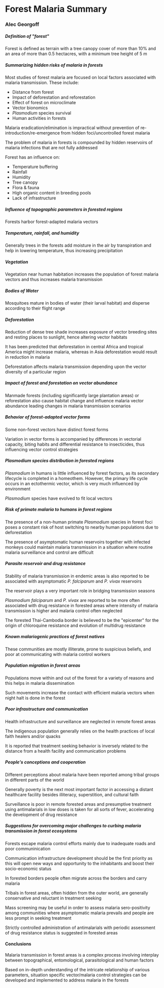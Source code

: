 # Forest Malaria Summary
### Alec Georgoff

##### Definition of "forest"
Forest is defined as terrain with a tree canopy cover of more than 10% and an area of more than 0.5 hectacres, with a minimum tree height of 5 m

##### Summarizing hidden risks of malaria in forests
Most studies of forest malaria are focused on local factors associated with malaria transmission. These include:
* Distance from forest
* Impact of deforestation and reforestation
* Effect of forest on microclimate
* Vector bionomics
* _Plasmodium_ species survival
* Human activities in forests
 
Malaria eradication/elimination is impractical without prevention of re-introduction/re-emergence from hidden foci/uncontrolled forest malaria
 
The problem of malaria in forests is compounded by hidden reservoirs of malaria infections that are not fully addressed
 
Forest has an influence on:
* Temperature buffering
* Rainfall
* Humidity
* Tree canopy
* Flora & fauna
* High organic content in breeding pools
* Lack of infrastructure

##### Influence of topographic parameters in forested regions
Forests harbor forest-adapted malaria vectors

##### Temperature, rainfall, and humidity
Generally trees in the forests add moisture in the air by transpiration and help in lowering temperature, thus increasing precipitation

##### Vegetation
Vegetation near human habitation increases the population of forest malaria vectors and thus increases malaria transmission

##### Bodies of Water
Mosquitoes mature in bodies of water (their larval habitat) and disperse according to their flight range

##### Deforestation
Reduction of dense tree shade increases exposure of vector breeding sites and resting places to sunlight, hence altering vector habitats
 
It has been predicted that deforestation in central Africa and tropical America might increase malaria, whereas in Asia deforestation would result in reduction in malaria
 
Deforestation affects malaria transmission depending upon the vector diversity of a particular region

##### Impact of forest and forestation on vector abundance
Manmade forests (including significantly large plantation areas) or reforestation also cause habitat change and influence malaria vector abundance leading changes in malaria transmission scenarios

##### Behavior of forest-adapted vector forms
Some non-forest vectors have distinct forest forms
 
Variation in vector forms is accompanied by differences in vectorial capacity, biting habits and differential resistance to insecticides, thus influencing vector control strategies

##### _Plasmodium_ species distribution in forested regions
_Plasmodium_ in humans is little influenced by forest factors, as its secondary lifecycle is completed in a homeothem. However, the primary life cycle occurs in an ectothermic vector, which is very much influenced by environment
 
 _Plasmodium_ species have evolved to fit local vectors
 
##### Risk of primate malaria to humans in forest regions
The presence of a non-human primate _Plasmodium_ species in forest foci poses a constant risk of host switching to nearby human populations due to deforestation
 
The presence of asymptomatic human reservoirs together with infected monkeys could maintain malaria transmission in a situation where routine malaria surveillance and control are difficult

##### Parasite reservoir and drug resistance
Stability of malaria transmission in endemic areas is also reported to be associated with asymptomatic _P. falciparum_ and _P. vivax_ reservoirs
 
The reservoir plays a very important role in bridging transmission seasons
 
_Plasmodium falciparum_ and _P. vivax_ are reported to be more often associated with drug resistance in forested areas where intensity of malaria transmission is higher and malaria control often neglected
 
The forested Thai-Cambodia border is believed to be the "epicenter" for the origin of chloroquine resistance and evolution of multidrug resistance

##### Known malariogenic practices of forest natives
These communities are mostly illiterate, prone to suspicious beliefs, and poor at communicating with malaria control workers

##### Population migration in forest areas
Populations move within and out of the forest for a variety of reasons and this helps in malaria dissemination
 
Such movements increase the contact with efficient malaria vectors when night halt is done in the forest

##### Poor infrastructure and communication
Health infrastructure and surveillance are neglected in remote forest areas
 
The indigenous population generally relies on the health practices of local faith healers and/or quacks
 
It is reported that treatment seeking behavior is inversely related to the distance from a health facility and communication problems

##### People's conceptions and cooperation
Different perceptions about malaria have been reported among tribal groups in different parts of the world
 
Generally poverty is the next most important factor in accessing a distant healthcare facility besides illiteracy, superstition, and cultural faith
 
Surveillance is poor in remote forested areas and presumptive treatment using antimalarials in low doses is taken for all sorts of fever, accelerating the development of drug resistance

##### Suggestions for overcoming major challenges to curbing malaria transmission in forest ecosystems
Forests escape malaria control efforts mainly due to inadequate roads and poor communinication
 
Communication infrastructure development should be the first priority as this will open new ways and opportunity to the inhabitants and boost their socio-economic status
 
In forested borders people often migrate across the borders and carry malaria
 
Tribals in forest areas, often hidden from the outer world, are generally conservative and reluctant in treatment seeking
 
Mass screening may be useful in order to assess malaria sero-positivity among communities where asymptomatic malaria prevails and people are less prompt in seeking treatment
 
Strictly controlled administration of antimalarials with periodic assessment of drug resistance status is suggested in forested areas

#### Conclusions
Malaria transmission in forest areas is a complex process involving interplay between topographical, entomological, parasitological and human factors
 
Based on in-depth understanding of the intricate relationship of various parameters, situation specific vector/malaria control strategies can be developed and implemented to address malaria in the forests